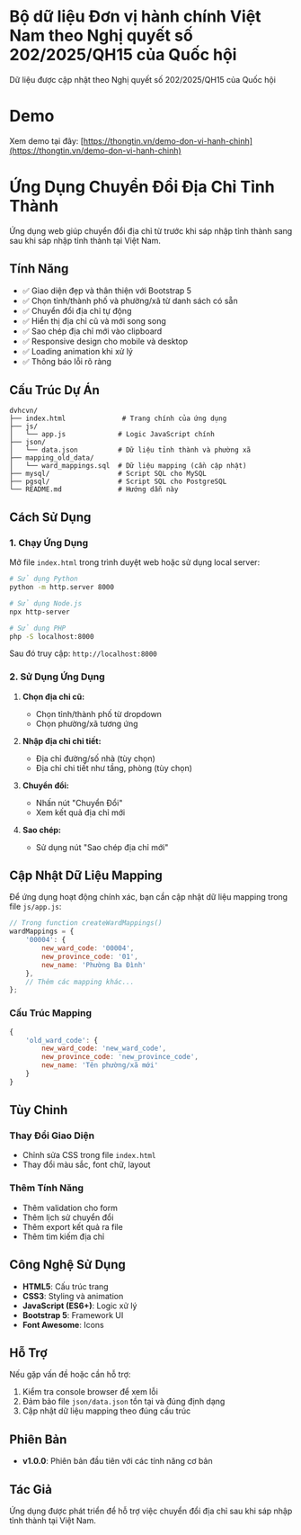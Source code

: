 # Bộ dữ liệu Đơn vị hành chính Việt Nam theo Nghị quyết số 202/2025/QH15 của Quốc hội

Dữ liệu được cập nhật theo Nghị quyết số 202/2025/QH15 của Quốc hội

# Demo

Xem demo tại đây: [https://thongtin.vn/demo-don-vi-hanh-chinh](https://thongtin.vn/demo-don-vi-hanh-chinh)

# Ứng Dụng Chuyển Đổi Địa Chỉ Tỉnh Thành

Ứng dụng web giúp chuyển đổi địa chỉ từ trước khi sáp nhập tỉnh thành sang sau khi sáp nhập tỉnh thành tại Việt Nam.

## Tính Năng

- ✅ Giao diện đẹp và thân thiện với Bootstrap 5
- ✅ Chọn tỉnh/thành phố và phường/xã từ danh sách có sẵn
- ✅ Chuyển đổi địa chỉ tự động
- ✅ Hiển thị địa chỉ cũ và mới song song
- ✅ Sao chép địa chỉ mới vào clipboard
- ✅ Responsive design cho mobile và desktop
- ✅ Loading animation khi xử lý
- ✅ Thông báo lỗi rõ ràng

## Cấu Trúc Dự Án

```
dvhcvn/
├── index.html              # Trang chính của ứng dụng
├── js/
│   └── app.js             # Logic JavaScript chính
├── json/
│   └── data.json          # Dữ liệu tỉnh thành và phường xã
├── mapping_old_data/
│   └── ward_mappings.sql  # Dữ liệu mapping (cần cập nhật)
├── mysql/                 # Script SQL cho MySQL
├── pgsql/                 # Script SQL cho PostgreSQL
└── README.md              # Hướng dẫn này
```

## Cách Sử Dụng

### 1. Chạy Ứng Dụng

Mở file `index.html` trong trình duyệt web hoặc sử dụng local server:

```bash
# Sử dụng Python
python -m http.server 8000

# Sử dụng Node.js
npx http-server

# Sử dụng PHP
php -S localhost:8000
```

Sau đó truy cập: `http://localhost:8000`

### 2. Sử Dụng Ứng Dụng

1. **Chọn địa chỉ cũ:**
   - Chọn tỉnh/thành phố từ dropdown
   - Chọn phường/xã tương ứng

2. **Nhập địa chỉ chi tiết:**
   - Địa chỉ đường/số nhà (tùy chọn)
   - Địa chỉ chi tiết như tầng, phòng (tùy chọn)

3. **Chuyển đổi:**
   - Nhấn nút "Chuyển Đổi"
   - Xem kết quả địa chỉ mới

4. **Sao chép:**
   - Sử dụng nút "Sao chép địa chỉ mới"

## Cập Nhật Dữ Liệu Mapping

Để ứng dụng hoạt động chính xác, bạn cần cập nhật dữ liệu mapping trong file `js/app.js`:

```javascript
// Trong function createWardMappings()
wardMappings = {
    '00004': { 
        new_ward_code: '00004', 
        new_province_code: '01', 
        new_name: 'Phường Ba Đình' 
    },
    // Thêm các mapping khác...
};
```

### Cấu Trúc Mapping

```javascript
{
    'old_ward_code': {
        new_ward_code: 'new_ward_code',
        new_province_code: 'new_province_code', 
        new_name: 'Tên phường/xã mới'
    }
}
```

## Tùy Chỉnh

### Thay Đổi Giao Diện

- Chỉnh sửa CSS trong file `index.html`
- Thay đổi màu sắc, font chữ, layout

### Thêm Tính Năng

- Thêm validation cho form
- Thêm lịch sử chuyển đổi
- Thêm export kết quả ra file
- Thêm tìm kiếm địa chỉ

## Công Nghệ Sử Dụng

- **HTML5**: Cấu trúc trang
- **CSS3**: Styling và animation
- **JavaScript (ES6+)**: Logic xử lý
- **Bootstrap 5**: Framework UI
- **Font Awesome**: Icons

## Hỗ Trợ

Nếu gặp vấn đề hoặc cần hỗ trợ:

1. Kiểm tra console browser để xem lỗi
2. Đảm bảo file `json/data.json` tồn tại và đúng định dạng
3. Cập nhật dữ liệu mapping theo đúng cấu trúc

## Phiên Bản

- **v1.0.0**: Phiên bản đầu tiên với các tính năng cơ bản

## Tác Giả

Ứng dụng được phát triển để hỗ trợ việc chuyển đổi địa chỉ sau khi sáp nhập tỉnh thành tại Việt Nam.
